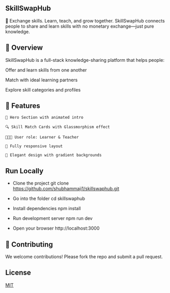 ## SkillSwapHub
🚀 Exchange skills. Learn, teach, and grow together.
SkillSwapHub connects people to share and learn skills with no monetary exchange—just pure knowledge.

## 🧠 Overview
SkillSwapHub is a full-stack knowledge-sharing platform that helps people:

Offer and learn skills from one another

Match with ideal learning partners

Explore skill categories and profiles


## 🚀 Features
    🌟 Hero Section with animated intro

    🔍 Skill Match Cards with Glassmorphism effect

    🧑‍🤝‍🧑 User role: Learner & Teacher

    📱 Fully responsive layout

    🌈 Elegant design with gradient backgrounds
## Run Locally

 - Clone the project
    git clone https://github.com/shubhammaji1/skillswaphub.git

 - Go into the folder
    cd skillswaphub

 - Install dependencies
    npm install

- Run development server
    npm run dev

- Open your browser
    http://localhost:3000





## 🤝 Contributing
We welcome contributions! Please fork the repo and submit a pull request.

## License

[MIT](https://choosealicense.com/licenses/mit/)
